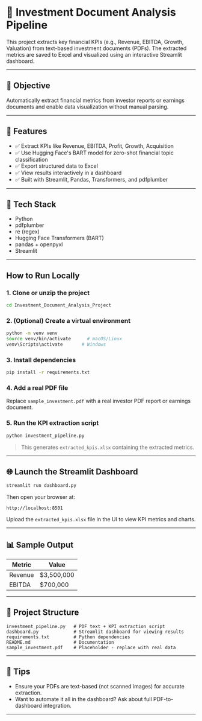 # 🧾 Investment Document Analysis Pipeline

This project extracts key financial KPIs (e.g., Revenue, EBITDA, Growth, Valuation) from text-based investment documents (PDFs). The extracted metrics are saved to Excel and visualized using an interactive Streamlit dashboard.

---

## 🎯 Objective
Automatically extract financial metrics from investor reports or earnings documents and enable data visualization without manual parsing.

---

## 🧠 Features
- ✅ Extract KPIs like Revenue, EBITDA, Profit, Growth, Acquisition
- ✅ Use Hugging Face's BART model for zero-shot financial topic classification
- ✅ Export structured data to Excel
- ✅ View results interactively in a dashboard
- ✅ Built with Streamlit, Pandas, Transformers, and pdfplumber

---

## 🧰 Tech Stack
- Python
- pdfplumber
- re (regex)
- Hugging Face Transformers (BART)
- pandas + openpyxl
- Streamlit

---

## How to Run Locally

### 1. Clone or unzip the project
```bash
cd Investment_Document_Analysis_Project
```

### 2. (Optional) Create a virtual environment
```bash
python -m venv venv
source venv/bin/activate      # macOS/Linux
venv\Scripts\activate       # Windows
```

### 3. Install dependencies
```bash
pip install -r requirements.txt
```

### 4. Add a real PDF file
Replace `sample_investment.pdf` with a real investor PDF report or earnings document.

### 5. Run the KPI extraction script
```bash
python investment_pipeline.py
```
> This generates `extracted_kpis.xlsx` containing the extracted metrics.

---

## 🌐 Launch the Streamlit Dashboard

```bash
streamlit run dashboard.py
```

Then open your browser at:
```
http://localhost:8501
```

Upload the `extracted_kpis.xlsx` file in the UI to view KPI metrics and charts.

---

## 📊 Sample Output
| Metric   | Value     |
|----------|-----------|
| Revenue  | $3,500,000|
| EBITDA   | $700,000  |

---

## 📂 Project Structure
```
investment_pipeline.py   # PDF text + KPI extraction script
dashboard.py             # Streamlit dashboard for viewing results
requirements.txt         # Python dependencies
README.md                # Documentation
sample_investment.pdf    # Placeholder - replace with real data
```

---

## 🤔 Tips
- Ensure your PDFs are text-based (not scanned images) for accurate extraction.
- Want to automate it all in the dashboard? Ask about full PDF-to-dashboard integration.

---
